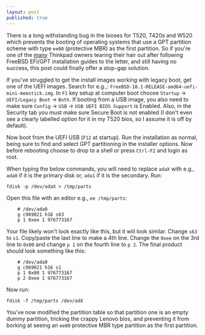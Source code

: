 ```yaml
---
layout: post
published: true
---
```


There is a long withstanding bug in the bioses for T520, T420s and W520 which prevents the booting of operating systems that use a GPT partition scheme with type `ee00` (protective MBR) as the first partition. So if you're one of the [many](http://forums.lenovo.com/t5/Linux-Discussion/Lenovo-Thinkpad-T520-doesn-t-boot-with-GPT-slices-on-FreeBSD-9/td-p/555317) Thinkpad owners tearing their hair out after following FreeBSD EFI/GPT installation guides to the letter, and still having no success, this post could finally offer a stop-gap solution. 

If you've struggled to get the install images working with legacy boot, get one of the UEFI images. Search for e.g.,: `FreeBSD-10.1-RELEASE-amd64-uefi-mini-memstick.img`. In `F1` key setup at computer boot choose `Startup` -> `UEFI/Legacy Boot` -> `Both`. If booting from a USB image, you also need to make sure `Config` -> `USB` -> `USB UEFI BIOS Support` is Enabled. Also, in the Security tab you must make sure Secure Boot is not enabled (I don't even see a clearly labelled option for it in my T520 bios, so I assume it is off by default).

Now boot from the UEFI USB (`F12` at startup). Run the installation as normal, being sure to find and select GPT partitioning in the installer options. Now before rebooting choose to drop to a shell or press `Ctrl-F2` and login as root.

When typing the below commands, you will need to replace `adaX` with e.g., `ada0` if it is the primary disk or, `ada1` if it is the secondary. Run:

```
fdisk -p /dev/adaX > /tmp/parts
```

Open this file with an editor e.g., `ee /tmp/parts`:

```
    # /dev/ada0
    g c969021 h16 s63
    p 1 0xee 1 976773167
```

Your file likely won't look exactly like this, but it will look similar. Change `s63` to `s1`. Copy/paste the last line to make a 4th line. Change the `0xee` on the 3rd line to `0x00` and change `p 1` on the fourth line to 	`p 2`. The final product should look something like this:

```
    # /dev/ada0
    g c969021 h16 s1
    p 1 0x00 1 976773167
    p 2 0xee 1 976773167
```

Now run:

```
fdisk -f /tmp/parts /dev/adX
```

You've now modified the partition table so that partition one is an empty dummy partition, tricking the crappy Lenovo bios, and preventing it from borking at seeing an `ee00` protective MBR type partition as the first partition.